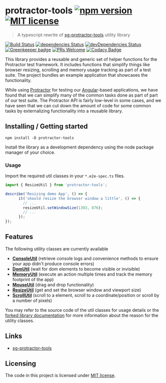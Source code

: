 # protractor-tools [![npm version](https://img.shields.io/npm/v/protractor-tools.svg?style=flat)](https://www.npmjs.com/package/protractor-tools) [![MIT license](http://img.shields.io/badge/license-MIT-brightgreen.svg)](http://opensource.org/licenses/MIT)

> A typescript rewrite of [sg-protractor-tools](https://github.com/SunGard-Labs/sg-protractor-tools) utility library

[![Build Status](https://travis-ci.org/Nolanus/protractor-tools.svg?branch=master)](https://travis-ci.org/Nolanus/protractor-tools)
[![dependencies Status](https://david-dm.org/Nolanus/protractor-tools/status.svg)](https://david-dm.org/Nolanus/protractor-tools)
[![devDependencies Status](https://david-dm.org/Nolanus/protractor-tools/dev-status.svg)](https://david-dm.org/Nolanus/protractor-tools?type=dev)
[![Greenkeeper badge](https://badges.greenkeeper.io/Nolanus/protractor-tools.svg)](https://greenkeeper.io/)
[![PRs Welcome](https://img.shields.io/badge/PRs-welcome-brightgreen.svg?style=flat)](http://makeapullrequest.com)
[![Codacy Badge](https://api.codacy.com/project/badge/Grade/3b6bcf4d59a84933b03a91561729d609)](https://www.codacy.com/app/sebastian-fuss/protractor-tools?utm_source=github.com&amp;utm_medium=referral&amp;utm_content=Nolanus/protractor-tools&amp;utm_campaign=Badge_Grade)

This library provides a reusable and generic set of helper functions for the Protractor test framework. It includes functions that simplify things like browser resizing, scrolling and memory usage tracking as part of a test suite. The project bundles an example application that showcases the functionality.

While using [Protractor](https://github.com/angular/protractor) for testing our [Angular](https://angularjs.org/)-based applications, we have found that we can simplify many of the common tasks done as part of part of our test suite. The Protractor API is fairly low-level in some cases, and we have seen that we can cut down the amount of code for some common tasks by externalizing functionality into a reusable library.

## Installing / Getting started


```shell
npm install -D protractor-tools
```

Install the library as a development dependency using the node package manager of your choice.

### Usage

Import the required util classes in your `*.e2e-spec.ts` files.

```typescript
import { ResizeUtil } from 'protractor-tools';

describe('Resizing demo App', () => {
      it('should resize the browser window a little', () => {
        // ...
        resizeUtil.setWindowSize(1303, 876);
        // ...
      });
});
``` 

## Features

The following utility classes are currently available

- [**ConsoleUtil**](lib/console.ts) (retrieve console logs and convenience methods to ensure your app didn't produce console errors)
- [**DomUtil**](lib/dom.ts) (wait for dom elements to become visible or invisible)
- [**MemoryUtil**](lib/memory.ts) (execute an action multiple times and track the memory footprint of the app)
- [**MouseUtil**](lib/mouse.ts) (drag and drop functionality)
- [**ResizeUtil**](lib/resize.ts) (get and set the browser window and viewport size)
- [**ScrollUtil**](lib/scroll.ts) (scroll to a element, scroll to a coordinate/position or scroll by a number of pixels)

You may refer to the source code of the util classes for usage details or the [forked library documentation](https://github.com/SunGard-Labs/sg-protractor-tools/tree/master/docs) for more information about the reason for the utility classes. 

## Links

- [sg-protractor-tools](https://github.com/SunGard-Labs/sg-protractor-tools/)


## Licensing

The code in this project is licensed under [MIT license](LICENSE).
